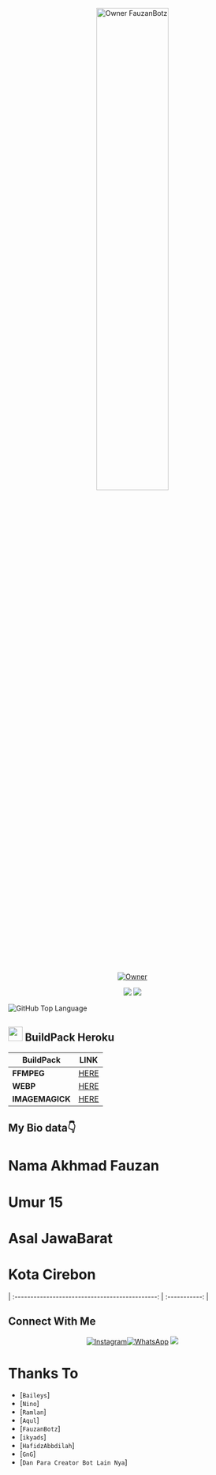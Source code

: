 <p align="center">
    <img src="https://telegra.ph/file/f029d7dbbf4fd8b6b21da.jpg" width="54%" height="50%" alt="Owner FauzanBotz"/>
    <br>
    <a href="https://github.com/FauzanBotz"><img title="Owner" src="https://img.shields.io/badge/Creator-Fauzan-black?style=for-the-badge&logo=windows"></a>
</p>
<p align="center">
  <img src="https://img.shields.io/badge/-JavaScript-black?style=flat-square&logo=javascript" />
  <img src="https://img.shields.io/badge/-Node.js-black?style=flat-square&logo=Node.js" />
</p>

![GitHub Top Language](https://github-readme-stats.vercel.app/api/top-langs/?username=Nino-chan02&layout=compact&theme=highcontrast)
<br>

## <img src="https://github.com/TheDudeThatCode/TheDudeThatCode/blob/master/Assets/hmm.gif" width="29px"> BuildPack Heroku
| BuildPack | LINK |
|--------|--------|
| **FFMPEG** |[HERE](https://github.com/jonathanong/heroku-buildpack-ffmpeg-latest) |
| **WEBP** | [HERE](https://github.com/clhuang/heroku-buildpack-webp-binaries) |
| **IMAGEMAGICK** | [HERE](https://github.com/DuckyTeam/heroku-buildpack-imagemagick) |

## My Bio data👇
# **Nama** Akhmad Fauzan

# **Umur** 15

# **Asal** JawaBarat

# **Kota** Cirebon
| :---------------------------------------------: | :-----------: |

## Connect With Me
<p align="center">
 <a href="https://instagram.com/akhmad_fauzan2"><img alt="Instagram" src="https://img.shields.io/badge/Instagram-E4405F?style=for-the-badge&logo=instagram&logoColor=black"/></a><a href="https://wa.me/6289516004292"><img alt="WhatsApp" src="https://img.shields.io/badge/WhatsApp-25D366?style=for-the-badge&logo=whatsapp&logoColor=black"/></a>
 <a href="https://youtube.com/channel/UCZnor19gyF010anLraDWTTA"><img src="https://img.shields.io/badge/YouTube-GNG BOTZ?style=for-the-badge&logo=youtube&logoColor=ff0000&link=https://youtube.com/channel/UCZnor19gyF010anLraDWTTA" />
 <a name=Fauzan-Id&label=VIEWS&style=flat-square&color=red"/>
</p>

# Thanks To
* [`Baileys`]
* [`Nino`] 
* [`Ramlan`]
* [`Aqul`]
* [`FauzanBotz`]
* [`ikyads`]  
* [`HafidzAbbdilah`]
* [`GnG`]
* [`Dan Para Creator Bot Lain Nya`]                                                             



